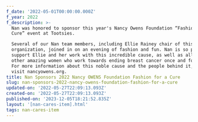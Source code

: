 ```yaml
---
f_date: '2022-05-01T00:00:00.000Z'
f_year: 2022
f_description: >-
  Nan was honored to sponsor this year's Nancy Owens Foundation “Fashion for a
  Cure” event at Tootsies.

  Several of our Nan team members, including Ellie Rainey chair of this
  organization, joined in on an evening of fashion and fun. Nan is so proud to
  support Ellie and her work with this incredible cause, as well as all of the
  other amazing women who work towards ending breast cancer once and for all.
  For more information about this noble cause and the people behind it, please
  visit nancyowens.org.
title: Nan Sponsors 2022 Nancy OWENS Foundation Fashion for a Cure
slug: nan-sponsors-2022-nancy-owens-foundation-fashion-for-a-cure
updated-on: '2022-05-27T22:09:13.093Z'
created-on: '2022-05-27T22:09:13.093Z'
published-on: '2023-12-05T18:21:52.835Z'
layout: '[nan-cares-item].html'
tags: nan-cares-item
---
```




